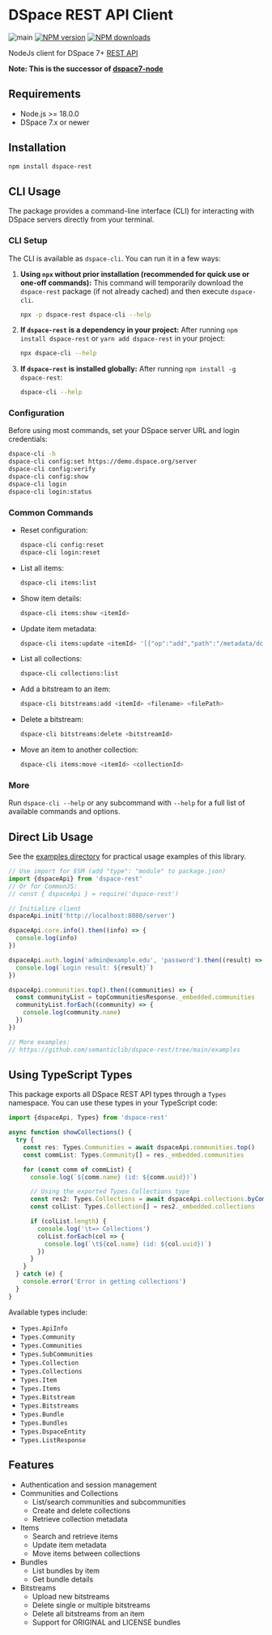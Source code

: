 # DSpace REST API Client

![main](https://github.com/semanticlib/dspace-rest/actions/workflows/node.js.yml/badge.svg)
[![NPM version](https://img.shields.io/npm/v/dspace-rest.svg)](https://npmjs.org/package/dspace-rest)
[![NPM downloads](https://img.shields.io/npm/dm/dspace-rest.svg)](https://npmjs.org/package/dspace-rest)

NodeJs client for DSpace 7+ [REST API](https://github.com/DSpace/RestContract)

**Note: This is the successor of [dspace7-node](https://github.com/semanticlib/dspace7-node)**

## Requirements

- Node.js >= 18.0.0
- DSpace 7.x or newer

## Installation

```bash
npm install dspace-rest
```

## CLI Usage

The package provides a command-line interface (CLI) for interacting with DSpace servers directly from your terminal.

### CLI Setup

The CLI is available as `dspace-cli`. You can run it in a few ways:

1. **Using `npx` without prior installation (recommended for quick use or one-off commands):**
   This command will temporarily download the `dspace-rest` package (if not already cached) and then execute
   `dspace-cli`.
   ```bash
   npx -p dspace-rest dspace-cli --help
   ```

2. **If `dspace-rest` is a dependency in your project:**
   After running `npm install dspace-rest` or `yarn add dspace-rest` in your project:
   ```bash
   npx dspace-cli --help
   ```

3. **If `dspace-rest` is installed globally:**
   After running `npm install -g dspace-rest`:
   ```bash
   dspace-cli --help
   ```

### Configuration

Before using most commands, set your DSpace server URL and login credentials:

```bash
dspace-cli -h
dspace-cli config:set https://demo.dspace.org/server
dspace-cli config:verify
dspace-cli config:show
dspace-cli login
dspace-cli login:status
```

### Common Commands

- Reset configuration:
  ```bash
  dspace-cli config:reset
  dspace-cli login:reset
  ```
- List all items:
  ```bash
  dspace-cli items:list
  ```
- Show item details:
  ```bash
  dspace-cli items:show <itemId>
  ```
- Update item metadata:
  ```bash
  dspace-cli items:update <itemId> '[{"op":"add","path":"/metadata/dc.title","value":[{"value":"New Title"}]}]'
  ```
- List all collections:
  ```bash
  dspace-cli collections:list
  ```
- Add a bitstream to an item:
  ```bash
  dspace-cli bitstreams:add <itemId> <filename> <filePath>
  ```
- Delete a bitstream:
  ```bash
  dspace-cli bitstreams:delete <bitstreamId>
  ```
- Move an item to another collection:
  ```bash
  dspace-cli items:move <itemId> <collectionId>
  ```

### More

Run `dspace-cli --help` or any subcommand with `--help` for a full list of available commands and options.

## Direct Lib Usage

See the [examples directory](https://github.com/semanticlib/dspace-rest/tree/main/examples) for practical usage examples
of this library.

```js
// Use import for ESM (add "type": "module" to package.json)
import {dspaceApi} from 'dspace-rest'
// Or for CommonJS:
// const { dspaceApi } = require('dspace-rest')

// Initialize client
dspaceApi.init('http://localhost:8080/server')

dspaceApi.core.info().then((info) => {
  console.log(info)
})

dspaceApi.auth.login('admin@example.edu', 'password').then((result) => {
  console.log(`Login result: ${result}`)
})

dspaceApi.communities.top().then((communities) => {
  const communityList = topCommunitiesResponse._embedded.communities
  communityList.forEach((community) => {
    console.log(community.name)
  })
})

// More examples:
// https://github.com/semanticlib/dspace-rest/tree/main/examples
```

## Using TypeScript Types

This package exports all DSpace REST API types through a `Types` namespace. You can use these types in your TypeScript
code:

```typescript
import {dspaceApi, Types} from 'dspace-rest'

async function showCollections() {
  try {
    const res: Types.Communities = await dspaceApi.communities.top()
    const commList: Types.Community[] = res._embedded.communities

    for (const comm of commList) {
      console.log(`${comm.name} (id: ${comm.uuid})`)

      // Using the exported Types.Collections type
      const res2: Types.Collections = await dspaceApi.collections.byComId(comm.uuid)
      const colList: Types.Collection[] = res2._embedded.collections

      if (colList.length) {
        console.log('\t=> Collections')
        colList.forEach(col => {
          console.log(`\t${col.name} (id: ${col.uuid})`)
        })
      }
    }
  } catch (e) {
    console.error('Error in getting collections')
  }
}
```

Available types include:

- `Types.ApiInfo`
- `Types.Community`
- `Types.Communities`
- `Types.SubCommunities`
- `Types.Collection`
- `Types.Collections`
- `Types.Item`
- `Types.Items`
- `Types.Bitstream`
- `Types.Bitstreams`
- `Types.Bundle`
- `Types.Bundles`
- `Types.DspaceEntity`
- `Types.ListResponse`

## Features

- Authentication and session management
- Communities and Collections
  - List/search communities and subcommunities
  - Create and delete collections
  - Retrieve collection metadata
- Items
  - Search and retrieve items
  - Update item metadata
  - Move items between collections
- Bundles
  - List bundles by item
  - Get bundle details
- Bitstreams
  - Upload new bitstreams
  - Delete single or multiple bitstreams
  - Delete all bitstreams from an item
  - Support for ORIGINAL and LICENSE bundles
